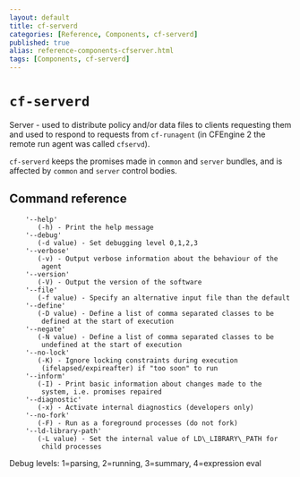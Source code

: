 ```yaml
---
layout: default
title: cf-serverd
categories: [Reference, Components, cf-serverd]
published: true
alias: reference-components-cfserver.html
tags: [Components, cf-serverd]
---
```


# `cf-serverd`

Server - used to distribute policy and/or data files to clients
requesting them and used to respond to requests from `cf-runagent`
(in CFEngine 2 the remote run agent was called `cfservd`).

`cf-serverd` keeps the promises made in
`common` and `server` bundles, and is affected by `common` and
`server` control bodies.

## Command reference

        '--help'
           (-h) - Print the help message
        '--debug'
           (-d value) - Set debugging level 0,1,2,3
        '--verbose'
           (-v) - Output verbose information about the behaviour of the
            agent
        '--version'
           (-V) - Output the version of the software
        '--file'
           (-f value) - Specify an alternative input file than the default
        '--define'
           (-D value) - Define a list of comma separated classes to be
            defined at the start of execution
        '--negate'
           (-N value) - Define a list of comma separated classes to be
            undefined at the start of execution
        '--no-lock'
           (-K) - Ignore locking constraints during execution
            (ifelapsed/expireafter) if "too soon" to run
        '--inform'
           (-I) - Print basic information about changes made to the
            system, i.e. promises repaired
        '--diagnostic'
           (-x) - Activate internal diagnostics (developers only)
        '--no-fork'
           (-F) - Run as a foreground processes (do not fork)
        '--ld-library-path'
           (-L value) - Set the internal value of LD\_LIBRARY\_PATH for
            child processes

Debug levels: 1=parsing, 2=running, 3=summary, 4=expression eval

